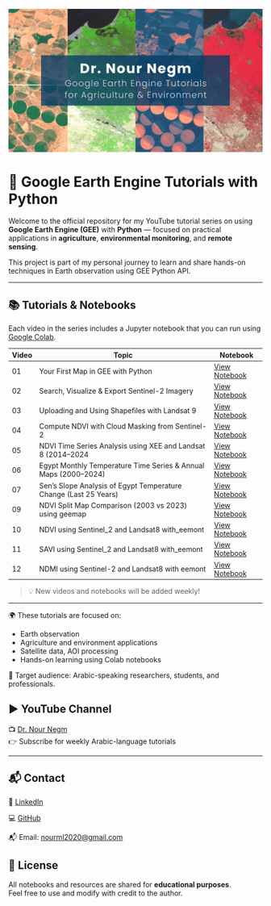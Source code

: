<p align="center">
  <img src="Banner.png" alt="Dr. Nour Negm - GEE Tutorials" width="800">
</p>

# 📡 Google Earth Engine Tutorials with Python
Welcome to the official repository for my YouTube tutorial series on using **Google Earth Engine (GEE)** with **Python** — focused on practical applications in **agriculture**, **environmental monitoring**, and **remote sensing**.

This project is part of my personal journey to learn and share hands-on techniques in Earth observation using GEE Python API.

---

## 📚 Tutorials & Notebooks

Each video in the series includes a Jupyter notebook that you can run using [Google Colab](https://colab.research.google.com/).

| Video | Topic | Notebook |
|-------|-------|----------|
| 01 | Your First Map in GEE with Python | [View Notebook](notebooks/01_Your_First_Map.ipynb) |
| 02 | Search, Visualize & Export Sentinel-2 Imagery | [View Notebook](notebooks/02_Search,_Visualize_&_Export_Sentinel_2_Imagery.ipynb) |
| 03 | Uploading and Using Shapefiles with Landsat 9  | [View Notebook](notebooks/03_Uploading_and_Using_Shapefile.ipynb)
| 04 | Compute NDVI with Cloud Masking from Sentinel-2 | [View Notebook](notebooks/04_Compute_NDVI_with_Cloud_Masking_from_Sentinel_2.ipynb)
| 05 | NDVI Time Series Analysis using XEE and Landsat 8 (2014–2024 | [View Notebook](notebooks/05_NDVI_Time_Series_Analysis_using__XEE_and_Landsat_8_(2014–2024).ipynb)
| 06 | Egypt Monthly Temperature Time Series & Annual Maps (2000–2024) | [View Notebook](notebooks/06_Egypt_Monthly_Temperature_Time_Series%20%26%20Annual_Maps_(2000-2024).ipynb)
| 07 | Sen’s Slope Analysis of Egypt Temperature Change (Last 25 Years) | [View Notebook](notebooks/07_Sen_Slope_Temperature_Trend_Egypt_(25_Years)_with_XEE.ipynb)
| 09 | NDVI Split Map Comparison (2003 vs 2023) using geemap  | [View Notebook](notebooks/09_NDVI_Split_Map_Comparison_(2003%20vs%202023)_using_geemap.ipynb)
| 10 | NDVI using Sentinel_2 and Landsat8 with_eemont | [View Notebook](notebooks/10_NDVI_using_Sentinel_2_and_Landsat8_with_eemont.ipynb)
| 11 | SAVI using Sentinel_2 and Landsat8 with_eemont | [View Notebook](notebooks/11_SAVI_using_Sentinel_2_and_Landsat8_with_eemont.ipynb)
| 12 | NDMI using Sentinel-2 and Landsat8 with eemont | [View Notebook](notebooks/12_NDMI_using_Sentinel_2_and_Landsat8_with_eemont.ipynb)
> 💡 New videos and notebooks will be added weekly!

---

🌍 These tutorials are focused on:
- Earth observation
- Agriculture and environment applications
- Satellite data, AOI processing
- Hands-on learning using Colab notebooks

🧪 Target audience: Arabic-speaking researchers, students, and professionals.

## ▶️ YouTube Channel

📺 [Dr. Nour Negm](https://www.youtube.com/@DrNourEarthEngine)  
👉 Subscribe for weekly Arabic-language tutorials

---

## 📬 Contact

💼 [LinkedIn](https://www.linkedin.com/in/nour-ibrahim)

💻 [GitHub](https://github.com/NourNegm85)

📬 Email: nourml2020@gmail.com

## 💬 License

All notebooks and resources are shared for **educational purposes**.  
Feel free to use and modify with credit to the author.
